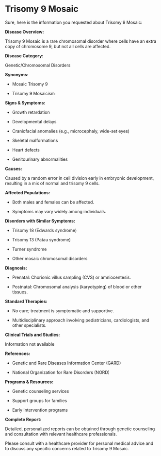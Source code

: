 # Trisomy 9 Mosaic

Sure, here is the information you requested about Trisomy 9 Mosaic:

**Disease Overview:**
Trisomy 9 Mosaic is a rare chromosomal disorder where cells have an extra copy of chromosome 9, but not all cells are affected.

**Disease Category:**
Genetic/Chromosomal Disorders

**Synonyms:**
- Mosaic Trisomy 9
- Trisomy 9 Mosaicism

**Signs & Symptoms:**
- Growth retardation
- Developmental delays
- Craniofacial anomalies (e.g., microcephaly, wide-set eyes)
- Skeletal malformations
- Heart defects
- Genitourinary abnormalities

**Causes:**
Caused by a random error in cell division early in embryonic development, resulting in a mix of normal and trisomy 9 cells.

**Affected Populations:**
- Both males and females can be affected.
- Symptoms may vary widely among individuals.

**Disorders with Similar Symptoms:**
- Trisomy 18 (Edwards syndrome)
- Trisomy 13 (Patau syndrome)
- Turner syndrome
- Other mosaic chromosomal disorders

**Diagnosis:**
- Prenatal: Chorionic villus sampling (CVS) or amniocentesis.
- Postnatal: Chromosomal analysis (karyotyping) of blood or other tissues.

**Standard Therapies:**
- No cure; treatment is symptomatic and supportive.
- Multidisciplinary approach involving pediatricians, cardiologists, and other specialists.

**Clinical Trials and Studies:**
Information not available

**References:**
- Genetic and Rare Diseases Information Center (GARD)
- National Organization for Rare Disorders (NORD)

**Programs & Resources:**
- Genetic counseling services
- Support groups for families
- Early intervention programs

**Complete Report:**
Detailed, personalized reports can be obtained through genetic counseling and consultation with relevant healthcare professionals.

Please consult with a healthcare provider for personal medical advice and to discuss any specific concerns related to Trisomy 9 Mosaic.

